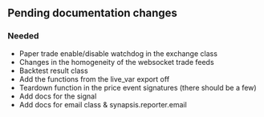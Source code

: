 ## Pending documentation changes
### Needed
- Paper trade enable/disable watchdog in the exchange class
- Changes in the homogeneity of the websocket trade feeds
- Backtest result class
- Add the functions from the live_var export off
- Teardown function in the price event signatures (there should be a few)
- Add docs for the signal
- Add docs for email class & synapsis.reporter.email
